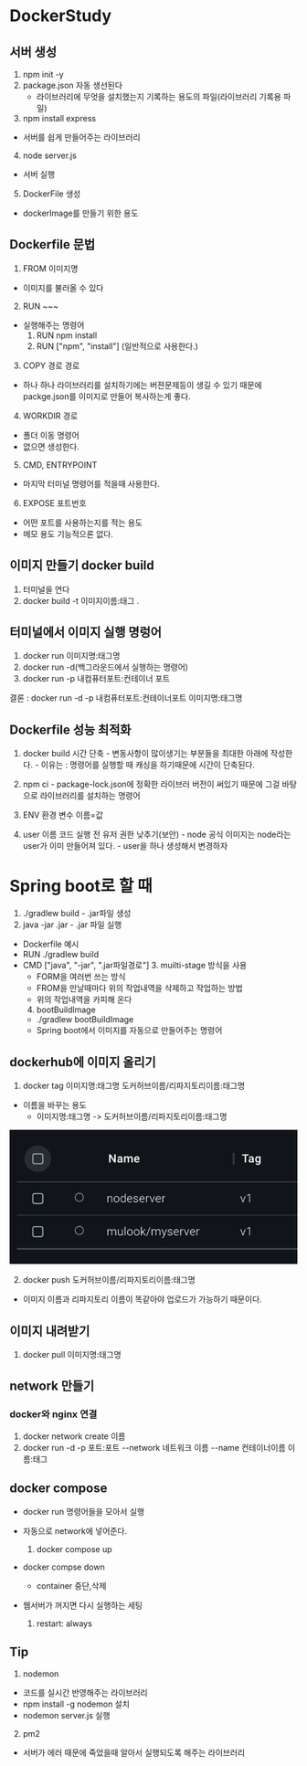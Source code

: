 # DockerStudy
## 서버 생성
1. npm init -y
2. package.json 자동 생선된다
   - 라이브러리에 무엇을 설치했는지 기록하는 용도의 파일(라이브러리 기록용 파일)
3. npm install express
  - 서버를 쉽게 만들어주는 라이브러리
4. node server.js
  - 서버 실행 
5. DockerFile 생성
  - dockerImage를 만들기 위한 용도

## Dockerfile 문법
1. FROM 이미지명
  - 이미지를 불러올 수 있다
2. RUN ~~~
  - 실행해주는 명령어 
      1. RUN npm install
      2. RUN ["npm", "install"] (일반적으로 사용한다.)
3. COPY 경로 경로
  - 하나 하나 라이브러리를 설치하기에는 버젼문제등이 생길 수 있기 때문에 packge.json를 이미지로 만들어 복사하는게 좋다.
4. WORKDIR 경로
  - 폴더 이동 명령어 
  - 없으면 생성한다.
5. CMD, ENTRYPOINT
  - 마지막 터미널 명령어를 적을때 사용한다.
6. EXPOSE 포트번호
  - 어떤 포트를 사용하는지를 적는 용도
  - 메모 용도 기능적으론 없다.

## 이미지 만들기 docker build
  1. 터미널을 연다
  2. docker build -t 이미지이름:태그 . 

## 터미널에서 이미지 실행 명렁어
  1. docker run 이미지명:태그명
  2. docker run -d(백그라운드에서 실행하는 명령어)
  3. docker run -p 내컴퓨터포트:컨테이너 포트

결론 : docker run -d -p 내컴퓨터포트:컨테이너포트 이미지명:태그명

## Dockerfile 성능 최적화
  1. docker build 시간 단축
    - 변동사항이 많이생기는 부분들을 최대한 아래에 작성한다.
    - 이유는 : 명령어를 실행할 때 캐싱을 하기때문에 시간이 단축된다.
  2. npm ci
    - package-lock.json에 정확한 라이브러 버전이 써있기 때문에 그걸 바탕으로 라이브러리를 설치하는 명령어
  3. ENV 환경 변수 이름=값

  4. user 이름 코드 실행 전 유저 권한 낮추기(보안) 
    - node 공식 이미지는 node라는 user가 이미 만들어져 있다.
    - user을 하나 생성해서 변경하자

# Spring boot로 할 때
  1. ./gradlew build 
    - .jar파일 생성
  2. java -jar .jar
    - .jar 파일 실행
- Dockerfile 예시
- RUN ./gradlew build
- CMD ["java", "-jar", ".jar파일경로"]
  3. muilti-stage 방식을 사용
    - FORM을 여러번 쓰는 방식
    - FROM을 만날때마다 위의 작업내역을 삭제하고 작업하는 방법
    - 위의 작업내역을 카피해 온다
  4. bootBuildlmage
    - ./gradlew bootBuildImage
    - Spring boot에서 이미지를 자동으로 만들어주는 명령어

## dockerhub에 이미지 올리기
  1. docker tag 이미지명:태그명 도커허브이름/리파지토리이름:태그명
  - 이름을 바꾸는 용도 
    - 이미지명:태그명 -> 도커허브이름/리파지토리이름:태그명
<img src="/readmeImage/dockerhub.png">

  2. docker push 도커허브이름/리파지토리이름:태그명
- 이미지 이름과 리파지토리 이름이 똑같아야 업로드가 가능하기 때문이다.

## 이미지 내려받기
1. docker pull 이미지명:태그명

## network 만들기 
### docker와 nginx 연결
  1. docker network create 이름
  2. docker run -d -p 포트:포트 --network 네트워크 이름 --name 컨테이너이름 이름:태그

## docker compose
-  docker run 명령어들을 모아서 실행
- 자동으로 network에 넣어준다.
  1. docker compose up

- docker compse down
  - container 중단,삭제

- 웹서버가 꺼지면 다시 실행하는 세팅
  1. restart: always

## Tip
1. nodemon
  - 코드를 실시간 반영해주는 라이브러리 
  - npm install -g nodemon 설치
  - nodemon server.js 실행
2. pm2
  - 서버가 에러 때문에 죽었을때 알아서 실행되도록 해주는 라이브러리